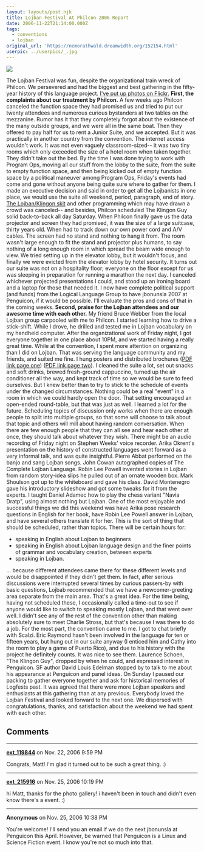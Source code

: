 ```yaml
---
layout: layouts/post.njk
title: Lojban Festival At Philcon 2006 Report
date: 2006-11-22T21:14:00.000Z
tags:
  - conventions
  - lojban
original_url: 'https://nemorathwald.dreamwidth.org/152154.html'
userpic: ../userpics/_.jpg
---
```

[![](http://www.nemorathwald.com/lojban/jbonunsla%202006/dscn0068.jpg)](http://www.flickr.com/photos/34429085@N00/302159121/)

The Lojban Festival was fun, despite the organizational train wreck of Philcon. We persevered and had the biggest and best gathering in the fifty-year history of this language project. [I've put up photos on Flickr.](http://www.flickr.com/photos/34429085@N00/) **First, the complaints about our treatment by Philcon.** A few weeks ago Philcon canceled the function space they had promised us and tried to put our twenty attendees and numerous curious bystanders at two tables on the mezzanine. Rumor has it that they completely forgot about the existence of the many outside groups, and we were all in the same boat. Then they offered to pay half for us to rent a Junior Suite, and we accepted. But it was practically in another country from the convention. The internet access wouldn't work. It was not even vaguely classroom-sized-- it was two tiny rooms which only exceeded the size of a hotel room when taken together. They didn't take out the bed. By the time I was done trying to work with Program Ops, moving all our stuff from the lobby to the suite, from the suite to empty function space, and then being kicked out of empty function space by a political maneuver among Program Ops, Friday's events had come and gone without anyone being quite sure where to gather for them. I made an executive decision and said in order to get all the Lojbanists in one place, we would use the suite all weekend, period, paragraph, end of story. [The Lojban/Klingon skit](http://www.nemorathwald.com/lojban/lojban_klingon_flags.jpg) and other programming which may have drawn a crowd was canceled-- and besides, Philcon scheduled The Klingon Guy solid back-to-back all day Saturday. When Philcon finally gave us the data projector and screen they had promised, it was the size of a large suitcase, thirty years old. When had to track down our own power cord and A/V cables. The screen had no stand and nothing to hang it from. The room wasn't large enough to fit the stand and projector plus humans, to say nothing of a long enough room in which spread the beam wide enough to view. We tried setting up in the elevator lobby, but it wouldn't focus, and finally we were evicted from the elevator lobby by hotel security. It turns out our suite was not on a hospitality floor; everyone on the floor except for us was sleeping in preparation for running a marathon the next day. I canceled whichever projected presentations I could, and stood up an ironing board and a laptop for those that needed it. I now have complete political support (and funds) from the Logical Language Group to have jbonunsla 2007 at Penguicon, if it would be possible. I'll evaluate the pros and cons of that in the coming weeks. **Second, praise for the Lojban attendees and our awesome time with each other.** My friend Bruce Webber from the local Lojban group carpooled with me to Philcon. I started learning how to drive a stick-shift. While I drove, he drilled and tested me in Lojban vocabulary on my handheld computer. After the organizational work of Friday night, I got everyone together in one place about 10PM, and we started having a really great time. While at the convention, I spent more attention on organizing than I did on Lojban. That was serving the language community and my friends, and suited me fine. I hung posters and distributed brochures ([PDF link page one](http://www.nemorathwald.com/lojban/lojbanbrochurepage1.pdf)) ([PDF link page two](http://www.nemorathwald.com/lojban/lojbanbrochurepage2.pdf)). I cleaned the suite a lot, set out snacks and soft drinks, brewed fresh-ground cappuccino, turned up the air conditioner all the way, and kept track of time so we would be sure to feed ourselves. But I knew better than to try to stick to the schedule of events under the changed circumstances. Nothing could be a real "event" in a room in which we could hardly open the door. That setting encouraged an open-ended round-table, but that was just as well. I learned a lot for the future. Scheduling topics of discussion only works when there are enough people to split into multiple groups, so that some will choose to talk about that topic and others will mill about having random conversation. When there are few enough people that they can all see and hear each other at once, they should talk about whatever they wish. There might be an audio recording of Friday night on Stephen Weeks' voice recorder. Arika Okrent's presentation on the history of constructed languages went forward as a very informal talk, and was quite insightful. Pierre Abbat performed on the banjo and sang Lojban songs. John Cowan autographed copies of The Complete Lojban Language. Robin Lee Powell invented stories in Lojban from random story-idea slips he pulled out of an ornate wooden box. Mark Shoulson got up to the whiteboard and gave his class. David Montenegro gave his introductory slideshow and got some tweaks for it from the experts. I taught Daniel Adamec how to play the chess variant "Navia Dratp", using almost nothing but Lojban. One of the most enjoyable and successful things we did this weekend was have Arika pose research questions in English for her book, have Robin Lee Powell answer in Lojban, and have several others translate it for her. This is the sort of thing that should be scheduled, rather than topics. There will be certain hours for:

*   speaking in English about Lojban to beginners
*   speaking in English about Lojban language design and the finer points of grammar and vocabulary creation, between experts
*   speaking in Lojban.

... because different attendees came there for these different levels and would be disappointed if they didn't get them. In fact, after serious discussions were interrupted several times by curious passers-by with basic questions, Lojbab recommended that we have a newcomer-greeting area separate from the main area. That's a great idea. For the time being, having not scheduled these, I occasionally called a time-out to see if anyone would like to switch to speaking mostly Lojban, and that went over well. I didn't see any of the rest of the convention other than making absolutely sure to meet Charlie Stross, but that's because I was there to do a job. For the most part, the convention came to me. I got to chat briefly with Scalzi. Eric Raymond hasn't been involved in the language for ten or fifteen years, but hung out in our suite anyway (I enticed him and Cathy into the room to play a game of Puerto Rico), and due to his history with the project he definitely counts. It was nice to see them. Laurence Schoen, "The Klingon Guy", dropped by when he could, and expressed interest in Penguicon. SF author David Louis Edelman stopped by to talk to me about his appearance at Penguicon and panel ideas. On Sunday I paused our packing to gather everyone together and ask for historical memories of Logfests past. It was agreed that there were more Lojban speakers and enthusiasts at this gathering than at any previous. Everybody loved the Lojban Festival and looked forward to the next one. We dispersed with congratulations, thanks, and satisfaction about the weekend we had spent with each other.

## Comments

---

**[ext_119844](https://www.dreamwidth.org/users/ext_119844)** on Nov. 22, 2006 9:59 PM

Congrats, Matt! I'm glad it turned out to be such a great thing. :)

---

**[ext_215916](https://www.dreamwidth.org/users/ext_215916)** on Nov. 25, 2006 10:19 PM

hi Matt, thanks for the photo gallery! i haven't been in touch and didn't even know there's a event. :)

---

**Anonymous** on Nov. 25, 2006 10:38 PM

You're welcome! I'll send you an email if we do the next jbonunsla at Penguicon this April. However, be warned that Penguicon is a Linux and Science Fiction event. I know you're not so much into that.
